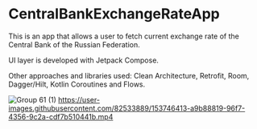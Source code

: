 # CentralBankExchangeRateApp
This is an app that allows a user to fetch current exchange rate of the Central Bank of the Russian Federation.

UI layer is developed with Jetpack Compose.

Other approaches and libraries used: Clean Architecture, Retrofit, Room, Dagger/Hilt, Kotlin Coroutines and Flows.
 


![Group 61 (1)](https://user-images.githubusercontent.com/82533889/153746236-f73f5a67-908f-49f3-8182-455d4cc8a0b5.png)
https://user-images.githubusercontent.com/82533889/153746413-a9b88819-96f7-4356-9c2a-cdf7b510441b.mp4
